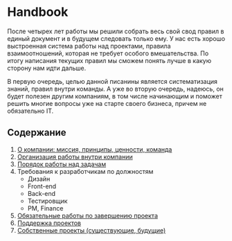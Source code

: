 # Handbook

После четырех лет работы мы решили собрать весь свой свод правил в единый документ и в будущем следовать только ему.
У нас есть хорошо выстроенная система работы над проектами, правила взаимоотношений, которая не требует особого вмешательства. По итогу написания текущих правил мы сможем понять лучше в какую сторону нам идти дальше.

В первую очередь, целью данной писанины является систематизация знаний, правил внутри команды. А уже во вторую очередь, надеюсь, он будет полезен другим компаниям, в том числе начинающим и поможет решить многие вопросы уже на старте своего бизнеса, причем не обязательно IT.

## Содержание
1. [О компании: миссия, принципы, ценности, команда](company.md)
2. [Организация работы внутри компании](workflow.md)
3. [Порядок работы над задачам](issues-workflow.md)
4. Требования к разработчикам по должностям
	* Дизайн
	* Front-end
	* Back-end
	* Тестировщик
	* PM, Finance
5. [Обязательные работы по завершению проекта](project-finish.md)
6. [Поддержка проектов](support.md)
7. [Собственные проекты (существующие, будущие)](own-projects.md)
